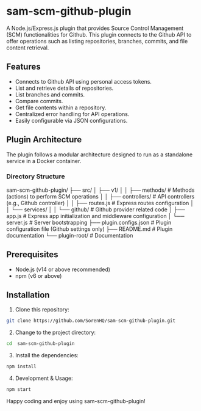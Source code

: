 # sam-scm-github-plugin

A Node.js/Express.js plugin that provides Source Control Management (SCM) functionalities for Github. This plugin connects to the Github API to offer operations such as listing repositories, branches, commits, and file content retrieval.

## Features

- Connects to Github API using personal access tokens.
- List and retrieve details of repositories.
- List branches and commits.
- Compare commits.
- Get file contents within a repository.
- Centralized error handling for API operations.
- Easily configurable via JSON configurations.

## Plugin Architecture

The plugin follows a modular architecture designed to run as a standalone service in a Docker container.

### Directory Structure

sam-scm-github-plugin/
├── src/
│   ├── v1/
│   │   ├── methods/        # Methods (actions) to perform SCM operations
│   │   ├── controllers/    # API controllers (e.g., Github controller)
│   │   ├── routes.js       # Express routes configuration
│   │   └── services/
│   │       └── github/     # Github provider related code
│   ├── app.js             # Express app initialization and middleware configuration
│   └── server.js          # Server bootstrapping
├── plugin.configs.json    # Plugin configuration file (Github settings only)
├── README.md              # Plugin documentation
└── plugin-root/          # Documentation

## Prerequisites

- Node.js (v14 or above recommended)
- npm (v6 or above)

## Installation

1. Clone this repository:

```bash
git clone https://github.com/SorenHQ/sam-scm-github-plugin.git
```

2. Change to the project directory:

```bash
cd  sam-scm-github-plugin
```

3. Install the dependencies:

```bash
npm install
```

4. Development & Usage:

```bash
npm start
```

Happy coding and enjoy using sam-scm-github-plugin!

